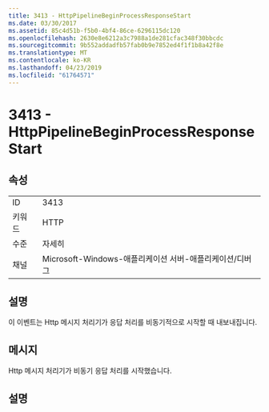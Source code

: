 ```yaml
---
title: 3413 - HttpPipelineBeginProcessResponseStart
ms.date: 03/30/2017
ms.assetid: 85c4d51b-f5b0-4bf4-86ce-6296115dc120
ms.openlocfilehash: 2630e8e6212a3c7988a1de281cfac348f30bbcdc
ms.sourcegitcommit: 9b552addadfb57fab0b9e7852ed4f1f1b8a42f8e
ms.translationtype: MT
ms.contentlocale: ko-KR
ms.lasthandoff: 04/23/2019
ms.locfileid: "61764571"
---
```

# <a name="3413---httppipelinebeginprocessresponsestart"></a>3413 - HttpPipelineBeginProcessResponseStart
## <a name="properties"></a>속성  
  
|||  
|-|-|  
|ID|3413|  
|키워드|HTTP|  
|수준|자세히|  
|채널|Microsoft-Windows-애플리케이션 서버-애플리케이션/디버그|  
  
## <a name="description"></a>설명  
 이 이벤트는 Http 메시지 처리기가 응답 처리를 비동기적으로 시작할 때 내보내집니다.  
  
## <a name="message"></a>메시지  
 Http 메시지 처리기가 비동기 응답 처리를 시작했습니다.  
  
## <a name="details"></a>설명
